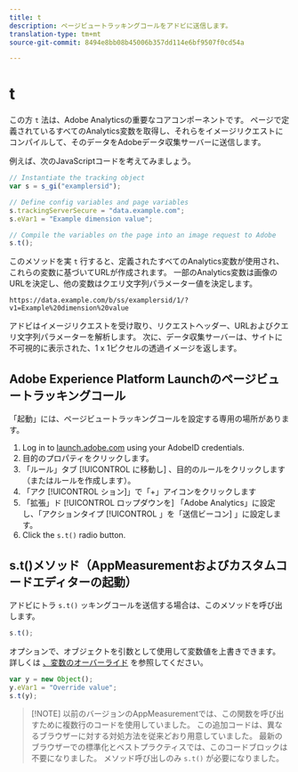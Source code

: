 ```yaml
---
title: t
description: ページビュートラッキングコールをアドビに送信します。
translation-type: tm+mt
source-git-commit: 8494e8bb08b45006b357dd114e6bf9507f0cd54a

---
```



# t

この方 `t` 法は、Adobe Analyticsの重要なコアコンポーネントです。 ページで定義されているすべてのAnalytics変数を取得し、それらをイメージリクエストにコンパイルして、そのデータをAdobeデータ収集サーバーに送信します。

例えば、次のJavaScriptコードを考えてみましょう。

```js
// Instantiate the tracking object
var s = s_gi("examplersid");

// Define config variables and page variables
s.trackingServerSecure = "data.example.com";
s.eVar1 = "Example dimension value";

// Compile the variables on the page into an image request to Adobe
s.t();
```

このメソッドを実 `t` 行すると、定義されたすべてのAnalytics変数が使用され、これらの変数に基づいてURLが作成されます。 一部のAnalytics変数は画像のURLを決定し、他の変数はクエリ文字列パラメーター値を決定します。

```text
https://data.example.com/b/ss/examplersid/1/?v1=Example%20dimension%20value
```

アドビはイメージリクエストを受け取り、リクエストヘッダー、URLおよびクエリ文字列パラメーターを解析します。 次に、データ収集サーバーは、サイトに不可視的に表示された、1 x 1ピクセルの透過イメージを返します。

## Adobe Experience Platform Launchのページビュートラッキングコール

「起動」には、ページビュートラッキングコールを設定する専用の場所があります。

1. Log in to [launch.adobe.com](https://launch.adobe.com) using your AdobeID credentials.
2. 目的のプロパティをクリックします。
3. 「ルール」タブ [!UICONTROL に移動し] 、目的のルールをクリックします（またはルールを作成します）。
4. 「アク [!UICONTROL ション]」で「+」アイコンをクリックします
5. 「拡張」ド [!UICONTROL ロップダウンを] 「Adobe Analytics」に設定し、「アクションタイプ [!UICONTROL 」を「送信ビーコン] 」に設定します。
6. Click the `s.t()` radio button.

## s.t()メソッド（AppMeasurementおよびカスタムコードエディターの起動）

アドビにトラ `s.t()` ッキングコールを送信する場合は、このメソッドを呼び出します。

```js
s.t();
```

オプションで、オブジェクトを引数として使用して変数値を上書きできます。 詳しくは [、変数のオーバーライド](../../js/overrides.md) を参照してください。

```js
var y = new Object();
y.eVar1 = "Override value";
s.t(y);
```

> [!NOTE] 以前のバージョンのAppMeasurementでは、この関数を呼び出すために複数行のコードを使用していました。 この追加コードは、異なるブラウザーに対する対処方法を従来どおり用意していました。 最新のブラウザーでの標準化とベストプラクティスでは、このコードブロックは不要になりました。 メソッド呼び出しのみ `s.t()` が必要になりました。
